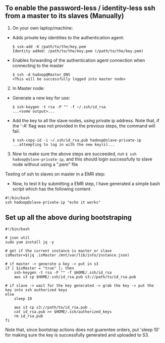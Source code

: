 ## To enable the password-less / identity-less ssh from a master to its slaves (Manually)

1. On your own laptop/machine:
  
  - Adds private key identities to the authentication agent:
    
    ```
    $ ssk-add -K /path/to/the/key.pem
    Identity added: /path/to/the/key.pem (/path/to/the/key.pem)
    ```
    
  - Enables forwarding of the authentication agent connection when connecting to the master
    
    ```
    $ ssh -A hadoop@Master_DNS
    <This will be successfully logged into master node>
    ```
  
2. In Master node:
  
  - Generate a new key for use:
    
    ```
    $ ssh-keygen -t rsa -P "" -f ~/.ssh/id_rsa
    ...<some output>...
    ```
  
  - Add the key to all the slave nodes, using private ip address. Note that, if the '-A' flag was not provided in the previous steps, the command will fail.
  
    ```
    $ ssh-copy-id -i ~/.ssh/id_rsa.pub hadoop@slave-private-ip
    ...attempting to log in with the new key(s)...
    ```
3. Now to make sure the above steps are succeeded, run `$ ssh hadoop@slave-private-ip`, and this should login successfully to slave node without using a ".pem" file

Testing of ssh to slaves on master in a EMR step:

- Now, to test it by submitting a EMR step, I have generated a simple bash script which has the following content:
```shell
#!/bin/bash
ssh hadoop@slave-private-ip "echo it works"
```

## Set up all the above during bootstraping

```
#!/bin/bash

# json util
sudo yum install jq -y

# get if the current instance is master or slave
isMaster=$(jq .isMaster /mnt/var/lib/info/instance.json)

# if master -> generate a key -> put in s3
if [ $isMaster = "true" ]; then
	ssh-keygen -t rsa -P "" -f $HOME/.ssh/id_rsa
	aws s3 cp $HOME/.ssh/id_rsa.pub s3://path/to/id_rsa.pub

# if slave -> wait for the key generated -> grab the key -> put the key into ssh authorized keys
else
	sleep 10

	aws s3 cp s3://path/to/id_rsa.pub .
	cat id_rsa.pub >> $HOME/.ssh/authorized_keys
	rm id_rsa.pub
fi
```

Note that, since bootstrap actions does not guarentee orders, put 'sleep 10' for making sure the key is successfully generated and uploaded to S3.
